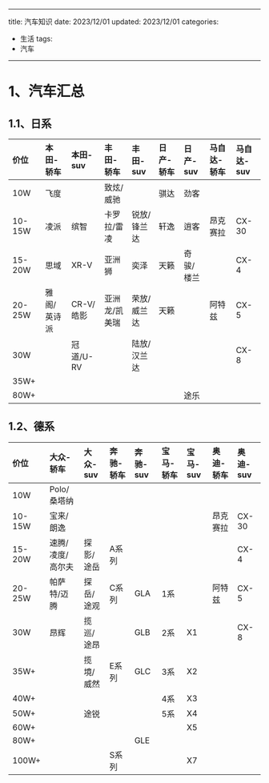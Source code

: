 
---
title: 汽车知识
date: 2023/12/01
updated: 2023/12/01
categories:
  - 生活
tags:
  - 汽车
---

# 1、汽车汇总

## 1.1、日系

| 价位     | 本田-轿车  | 本田-suv | 丰田-轿车   | 丰田-suv | 日产-轿车 | 日产-suv | 马自达-轿车 | 马自达-suv |
|:-------|:-------|:-------|:--------|:-------|:------|:-------|:-------|:--------|
|    10W | 飞度     |        | 致炫/威驰   |        | 骐达    | 劲客     |        |         |
| 10-15W | 凌派     | 缤智     | 卡罗拉/雷凌  | 锐放/锋兰达 | 轩逸    | 逍客     | 昂克赛拉   | CX-30    |
| 15-20W | 思域     | XR-V    | 亚洲狮     | 奕泽     | 天籁    | 奇骏/楼兰  |        | CX-4     |
| 20-25W | 雅阁/英诗派 | CR-V/皓影 | 亚洲龙/凯美瑞 | 荣放/威兰达 | 天籁    |        | 阿特兹    | CX-5     |
|    30W |        | 冠道/U-RV |         | 陆放/汉兰达 |       |        |        | CX-8     |
|   35W+ |        |        |         |        |       |        |        |         |
|   80W+ |        |        |         |        |       | 途乐     |        |         |  


## 1.2、德系

|  价位      | 大众-轿车      |  大众-suv  |  奔驰-轿车    |  奔驰-suv  |  宝马-轿车    |  宝马-suv    |  奥迪-轿车   |  奥迪-suv    |
|:---------|:-----------|:---------|:----------|:---------|:----------|:-----------|:---------|:-----------|
|     10W  | Polo/桑塔纳   |          |           |          |           |            |          |            |
|  10-15W  |  宝来/朗逸     |          |           |          |           |            |  昂克赛拉    |  CX-30     |
|  15-20W  |  速腾/凌度/高尔夫 |  探影/途岳   | A系列       |          |           |            |          |  CX-4      |
|  20-25W  |  帕萨特/迈腾    |  探岳/途观   | C系列       |  GLA     |        1系 |            |  阿特兹     |  CX-5      |
|     30W  | 昂辉         |  揽巡/途昂   |           |  GLB     | 2系        | X1         |          |  CX-8      |
|    35W+  |            | 揽境/威然    | E系列       | GLC      | 3系        | X2         |          |            |
|    40W+  |            |          |           |          | 4系        | X3         |          |            |
|     50W+ |            | 途锐       |           |          |        5系 | X4         |          |            |
|     60W+ |            |          |           |          |           | X5         |          |            |
|     80W+ |            |          |           | GLE      |           |            |          |            |
|    100W+ |            |          | S系列       |          |           | X7         |          |            |  